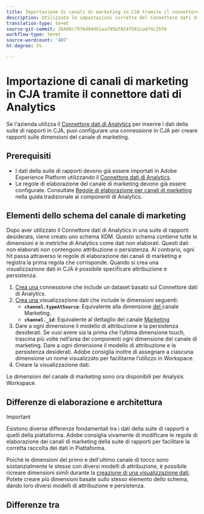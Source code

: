 ```yaml
---
title: Importazione di canali di marketing in CJA tramite il connettore dati di Analytics
description: Utilizzate le impostazioni corrette del Connettore dati di Analytics per inserire le regole di elaborazione del canale di marketing in Adobe Experience Platform.
translation-type: tm+mt
source-git-commit: 26486c79f6d94db1aa795bf024f581cad74c25f6
workflow-type: tm+mt
source-wordcount: '407'
ht-degree: 5%

---
```



# Importazione di canali di marketing in CJA tramite il connettore dati di Analytics

Se l&#39;azienda utilizza il [Connettore dati di Analytics](https://docs.adobe.com/content/help/it-IT/experience-platform/sources/connectors/adobe-applications/analytics.html) per inserire i dati della suite di rapporti in CJA, puoi configurare una connessione in CJA per creare rapporti sulle dimensioni del canale di marketing.

## Prerequisiti

* I dati della suite di rapporti devono già essere importati in Adobe Experience Platform utilizzando il [Connettore dati di Analytics](https://docs.adobe.com/content/help/en/experience-platform/sources/connectors/adobe-applications/analytics.html).
* Le regole di elaborazione del canale di marketing devono già essere configurate. Consultate [Regole di elaborazione per canali di marketing](https://docs.adobe.com/content/help/en/analytics/components/marketing-channels/c-rules.html) nella guida tradizionale ai componenti di Analytics.

## Elementi dello schema del canale di marketing

Dopo aver utilizzato il Connettore dati di Analytics in una suite di rapporti desiderata, viene creato uno schema XDM. Questo schema contiene tutte le dimensioni e le metriche di Analytics come dati non elaborati. Questi dati non elaborati non contengono attribuzione o persistenza. Al contrario, ogni hit passa attraverso le regole di elaborazione dei canali di marketing e registra la prima regola che corrisponde. Quando si crea una visualizzazione dati in CJA è possibile specificare attribuzione e persistenza.

1. [Crea una ](/help/connections/create-connection.md) connessione che include un dataset basato sul Connettore dati di Analytics.
2. [Crea una ](/help/data-views/create-dataview.md) visualizzazione dati che include le dimensioni seguenti:
   * **`channel.typeAtSource`**: Equivalente alla dimensione  [del ](https://docs.adobe.com/content/help/en/analytics/components/dimensions/marketing-channel.html) canale Marketing.
   * **`channel._id`**: Equivalente al dettaglio del canale  [Marketing](https://docs.adobe.com/content/help/en/analytics/components/dimensions/marketing-detail.html)
3. Dare a ogni dimensione il modello di attribuzione e la persistenza desiderati. Se vuoi avere sia la prima che l’ultima dimensione touch, trascina più volte nell’area dei componenti ogni dimensione del canale di marketing. Dare a ogni dimensione il modello di attribuzione e la persistenza desiderati.  Adobe consiglia inoltre di assegnare a ciascuna dimensione un nome visualizzato per facilitarne l’utilizzo in Workspace.
4. Creare la visualizzazione dati.

Le dimensioni del canale di marketing sono ora disponibili per  Analysis Workspace.

## Differenze di elaborazione e architettura

>[!IMPORTANT]
>
>Esistono diverse differenze fondamentali tra i dati della suite di rapporti e quelli della piattaforma.  Adobe consiglia vivamente di modificare le regole di elaborazione dei canali di marketing della suite di rapporti per facilitare la corretta raccolta dei dati in Piattaforma.


Poiché le dimensioni del primo e dell&#39;ultimo canale di tocco sono sostanzialmente le stesse con diversi modelli di attribuzione, è possibile ricreare dimensioni simili durante la [creazione di una visualizzazione dati](/help/data-views/create-dataview.md). Potete creare più dimensioni basate sullo stesso elemento dello schema, dando loro diversi modelli di attribuzione e persistenza.

## Differenze tra

